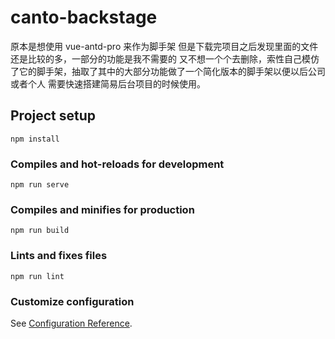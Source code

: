 # canto-backstage

原本是想使用 vue-antd-pro 来作为脚手架 但是下载完项目之后发现里面的文件还是比较的多，一部分的功能是我不需要的
又不想一个个去删除，索性自己模仿了它的脚手架，抽取了其中的大部分功能做了一个简化版本的脚手架以便以后公司或者个人
需要快速搭建简易后台项目的时候使用。

## Project setup
```
npm install
```

### Compiles and hot-reloads for development
```
npm run serve
```

### Compiles and minifies for production
```
npm run build
```

### Lints and fixes files
```
npm run lint
```

### Customize configuration
See [Configuration Reference](https://cli.vuejs.org/config/).
